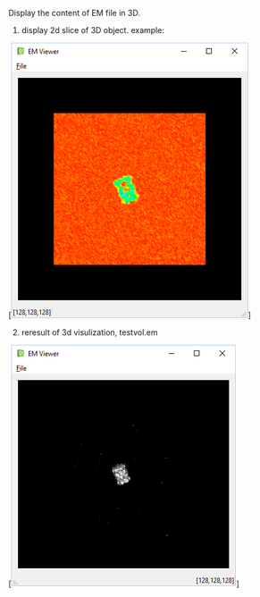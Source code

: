 Display the content of EM file in 3D.

1. display 2d slice of 3D object. example:  

[![Alt Text](images/layout.png)]

2. reresult of 3d visulization, testvol.em  

[![Alt Text](images/result.png)]

